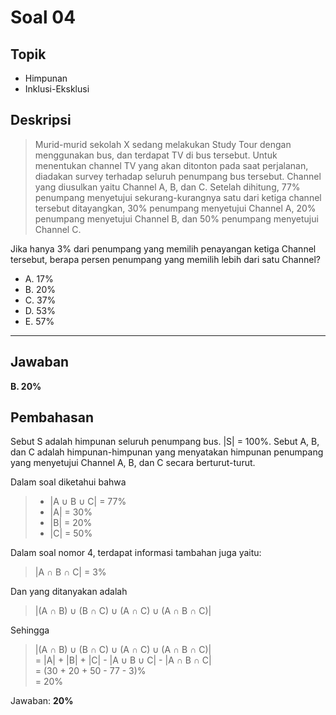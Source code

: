 # Soal 04

## Topik

* Himpunan
* Inklusi-Eksklusi

## Deskripsi

> Murid-murid sekolah X sedang melakukan Study Tour dengan menggunakan bus, dan terdapat TV di bus tersebut. Untuk menentukan channel TV yang akan ditonton pada saat perjalanan, diadakan survey terhadap seluruh penumpang bus tersebut. Channel yang diusulkan yaitu Channel A, B, dan C. Setelah dihitung, 77% penumpang menyetujui sekurang-kurangnya satu dari ketiga channel tersebut ditayangkan, 30% penumpang menyetujui Channel A, 20% penumpang menyetujui Channel B, dan 50% penumpang menyetujui Channel C.

Jika hanya 3% dari penumpang yang memilih penayangan ketiga Channel tersebut, berapa persen penumpang yang memilih lebih dari satu Channel? 

* A. 17%
* B. 20%
* C. 37%
* D. 53%
* E. 57%

---

## Jawaban
**B. 20%**

## Pembahasan

Sebut S adalah himpunan seluruh penumpang bus. |S| = 100%.
Sebut A, B, dan C adalah himpunan-himpunan yang menyatakan himpunan penumpang yang menyetujui Channel A, B, dan C secara berturut-turut.

Dalam soal diketahui bahwa  
> * |A ∪ B ∪ C| = 77%  
> * |A| = 30%  
> * |B| = 20%  
> * |C| = 50%  

Dalam soal nomor 4, terdapat informasi tambahan juga yaitu:  

> |A ∩ B ∩ C| = 3%

Dan yang ditanyakan adalah  
> |(A ∩ B) ∪ (B ∩ C) ∪ (A ∩ C) ∪ (A ∩ B ∩ C)|

Sehingga  
> |(A ∩ B) ∪ (B ∩ C) ∪ (A ∩ C) ∪ (A ∩ B ∩ C)|  
> = |A| + |B| + |C| - |A ∪ B ∪ C| - |A ∩ B ∩ C|  
> = (30 + 20 + 50 - 77 - 3)%  
> = 20%  

<!--![Gambar Diagram Venn](/img/20_Venn.png)-->

Jawaban: **20%**
